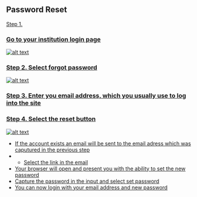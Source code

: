 ## **Password Reset** 

<u>Step 1.<u/>
  
### Go to your institution login page

![alt text][image 1]

[image 1]: https://image.ibb.co/diBXxz/loginpage.png "Login Page"

### Step 2. Select forgot password

![alt text][image 2]

[image 2]: https://image.ibb.co/hWMqHz/forgotpassword.png "Forgot Password"

### Step 3. Enter you email address, which you usually use to log into the site
### Step 4. Select the reset button

![alt text][image 3]

[image 3]: https://image.ibb.co/gPJgPe/resetpassword.png "Reset Password"

- If the account exists an email will be sent to the email adress which was caputured in the previous step
- - Select the link in the email
- Your browser will open and present you with the ability to set the new password
- Capture the password in the input and select set password
- You can now login with your email address and new password
